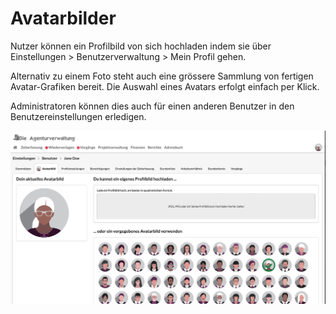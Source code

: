 # Avatarbilder

Nutzer können ein Profilbild von sich hochladen indem sie über Einstellungen &gt; Benutzerverwaltung &gt; Mein Profil gehen. 

Alternativ zu einem Foto steht auch eine grössere Sammlung von fertigen Avatar-Grafiken bereit. Die Auswahl eines Avatars erfolgt einfach per Klick.

Administratoren können dies auch für einen anderen Benutzer in den Benutzereinstellungen erledigen.

![](../../../.gitbook/assets/bildschirmfoto-2020-03-03-um-19.38.39.png)



